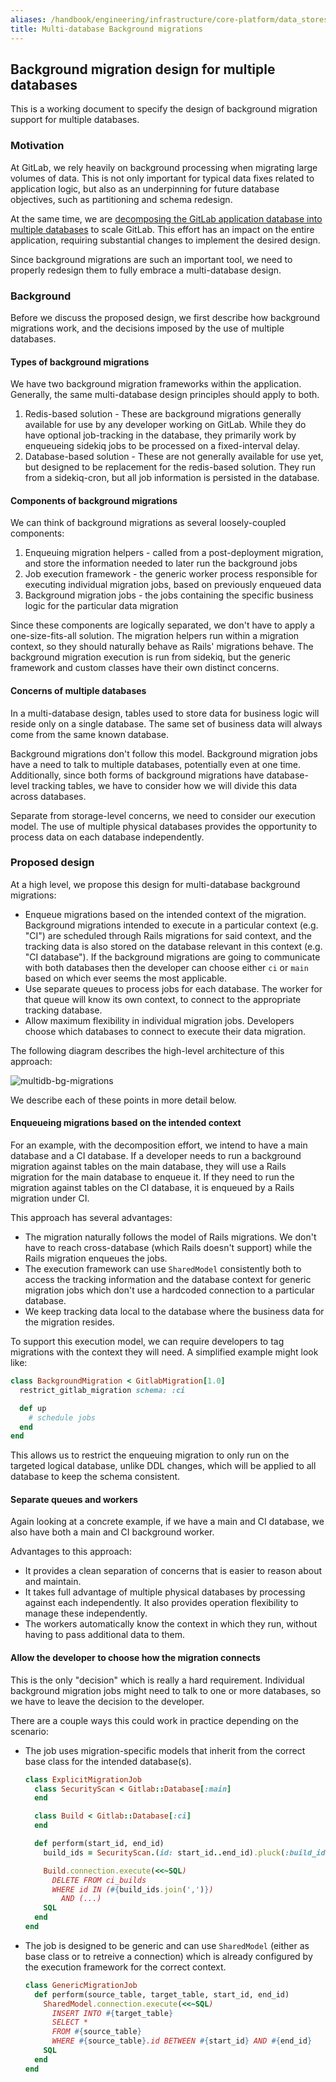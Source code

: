 ```yaml
---
aliases: /handbook/engineering/infrastructure/core-platform/data_stores/database/doc/multidb-bg-migrations.html
title: Multi-database Background migrations
---
```








## Background migration design for multiple databases

This is a working document to specify the design of background migration support for multiple databases.

### Motivation

At GitLab, we rely heavily on background processing when migrating large volumes of data. This is not only important for typical data fixes related to application logic, but also as an underpinning for future database objectives, such as partitioning and schema redesign.

At the same time, we are [decomposing the GitLab application database into multiple databases](https://gitlab.com/groups/gitlab-org/-/epics/6168) to scale GitLab. This effort has an impact on the entire application, requiring substantial changes to implement the desired design.

Since background migrations are such an important tool, we need to properly redesign them to fully embrace a multi-database design.

### Background

Before we discuss the proposed design, we first describe how background migrations work, and the decisions imposed by the use of multiple databases.

#### Types of background migrations

We have two background migration frameworks within the application. Generally, the same multi-database design principles should apply to both.

1. Redis-based solution - These are background migrations generally available for use by any developer working on GitLab. While they do have optional job-tracking in the database, they primarily work by enqueueing sidekiq jobs to be processed on a fixed-interval delay.
1. Database-based solution - These are not generally available for use yet, but designed to be replacement for the redis-based solution. They run from a sidekiq-cron, but all job information is persisted in the database.

#### Components of background migrations

We can think of background migrations as several loosely-coupled components:

1. Enqueuing migration helpers - called from a post-deployment migration, and store the information needed to later run the background jobs
1. Job execution framework - the generic worker process responsible for executing individual migration jobs, based on previously enqueued data
1. Background migration jobs - the jobs containing the specific business logic for the particular data migration

Since these components are logically separated, we don't have to apply a one-size-fits-all solution. The migration helpers run within a migration context, so they should naturally behave as Rails' migrations behave. The background migration execution is run from sidekiq, but the generic framework and custom classes have their own distinct concerns.

#### Concerns of multiple databases

In a multi-database design, tables used to store data for business logic will reside only on a single database. The same set of business data will always come from the same known database.

Background migrations don't follow this model. Background migration jobs have a need to talk to multiple databases, potentially even at one time. Additionally, since both forms of background migrations have database-level tracking tables, we have to consider how we will divide this data across databases.

Separate from storage-level concerns, we need to consider our execution model. The use of multiple physical databases provides the opportunity to process data on each database independently.

### Proposed design

At a high level, we propose this design for multi-database background migrations:

- Enqueue migrations based on the intended context of the migration. Background migrations intended to execute in a particular context (e.g. "CI") are scheduled through Rails migrations for said context, and the tracking data is also stored on the database relevant in this context (e.g. "CI database"). If the background migrations are going to communicate with both databases then the developer can choose either `ci` or `main` based on which ever seems the most applicable.
- Use separate queues to process jobs for each database. The worker for that queue will know its own context, to connect to the appropriate tracking database.
- Allow maximum flexibility in individual migration jobs. Developers choose which databases to connect to execute their data migration.

The following diagram describes the high-level architecture of this approach:

![multidb-bg-migrations](multidb-bg-migrations.png)

We describe each of these points in more detail below.

#### Enqueueing migrations based on the intended context

For an example, with the decomposition effort, we intend to have a main database and a CI database. If a developer needs to run a background migration against tables on the main database, they will use a Rails migration for the main database to enqueue it. If they need to run the migration against tables on the CI database, it is enqueued by a Rails migration under CI.

This approach has several advantages:

  - The migration naturally follows the model of Rails migrations. We don't have to reach cross-database (which Rails doesn't support) while the Rails migration enqueues the jobs.
  - The execution framework can use `SharedModel` consistently both to access the tracking information and the database context for generic migration jobs which don't use a hardcoded connection to a particular database.
  - We keep tracking data local to the database where the business data for the migration resides.

To support this execution model, we can require developers to tag migrations with the context they will need. A simplified example might look like:

```ruby
class BackgroundMigration < GitlabMigration[1.0]
  restrict_gitlab_migration schema: :ci

  def up
    # schedule jobs
  end
end
```

This allows us to restrict the enqueuing migration to only run on the targeted logical database, unlike DDL changes, which will be applied to all database to keep the schema consistent.

#### Separate queues and workers

Again looking at a concrete example, if we have a main and CI database, we also have both a main and CI background worker.

Advantages to this approach:

  - It provides a clean separation of concerns that is easier to reason about and maintain.
  - It takes full advantage of multiple physical databases by processing against each independently. It also provides operation flexibility to manage these independently.
  - The workers automatically know the context in which they run, without having to pass additional data to them.

#### Allow the developer to choose how the migration connects

This is the only "decision" which is really a hard requirement. Individual background migration jobs might need to talk to one or more databases, so we have to leave the decision to the developer.

There are a couple ways this could work in practice depending on the scenario:

  - The job uses migration-specific models that inherit from the correct base class for the intended database(s).

    ```ruby
    class ExplicitMigrationJob
      class SecurityScan < Gitlab::Database[:main]
      end

      class Build < Gitlab::Database[:ci]
      end

      def perform(start_id, end_id)
        build_ids = SecurityScan.(id: start_id..end_id).pluck(:build_id)

        Build.connection.execute(<<~SQL)
          DELETE FROM ci_builds
          WHERE id IN (#{build_ids.join(',')})
            AND (...)
        SQL
      end
    end
    ```

  - The job is designed to be generic and can use `SharedModel` (either as base class or to retreive a connection) which is already configured by the execution framework for the correct context.

    ```ruby
    class GenericMigrationJob
      def perform(source_table, target_table, start_id, end_id)
        SharedModel.connection.execute(<<~SQL)
          INSERT INTO #{target_table}
          SELECT *
          FROM #{source_table}
          WHERE #{source_table}.id BETWEEN #{start_id} AND #{end_id}
        SQL
      end
    end
    ```
